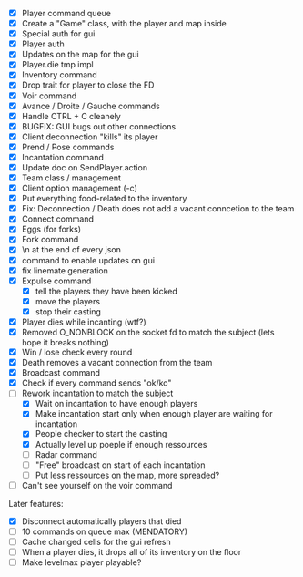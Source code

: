 - [x] Player command queue
- [x] Create a "Game" class, with the player and map inside
- [x] Special auth for gui
- [x] Player auth
- [x] Updates on the map for the gui
- [x] Player.die tmp impl
- [x] Inventory command
- [x] Drop trait for player to close the FD
- [x] Voir command
- [x] Avance / Droite / Gauche commands
- [x] Handle CTRL + C cleanely
- [x] BUGFIX: GUI bugs out other connections
- [x] Client deconnection "kills" its player
- [x] Prend / Pose commands
- [x] Incantation command
- [x] Update doc on SendPlayer.action
- [x] Team class / management
- [x] Client option management (-c)
- [x] Put everything food-related to the inventory
- [x] Fix: Deconnection / Death does not add a vacant conncetion to the team
- [x] Connect command
- [x] Eggs (for forks)
- [x] Fork command
- [x] \n at the end of every json
- [x] command to enable updates on gui
- [x] fix linemate generation
- [x] Expulse command
  - [x] tell the players they have been kicked
  - [x] move the players
  - [x] stop their casting
- [x] Player dies while incanting (wtf?)
- [x] Removed O_NONBLOCK on the socket fd to match the subject (lets hope it breaks nothing)
- [x] Win / lose check every round
- [x] Death removes a vacant connection from the team
- [x] Broadcast command
- [x] Check if every command sends "ok/ko"
- [ ] Rework incantation to match the subject
  - [x] Wait on incantation to have enough players
  - [x] Make incantation start only when enough player are waiting for incantation
  - [x] People checker to start the casting
  - [x] Actually level up poeple if enough ressources
  - [ ] Radar command
  - [ ] "Free" broadcast on start of each incantation
  - [ ] Put less ressources on the map, more spreaded?
- [ ] Can't see yourself on the voir command

Later features:
- [x] Disconnect automatically players that died
- [ ] 10 commands on queue max (MENDATORY)
- [ ] Cache changed cells for the gui refresh
- [ ] When a player dies, it drops all of its inventory on the floor
- [ ] Make levelmax player playable?